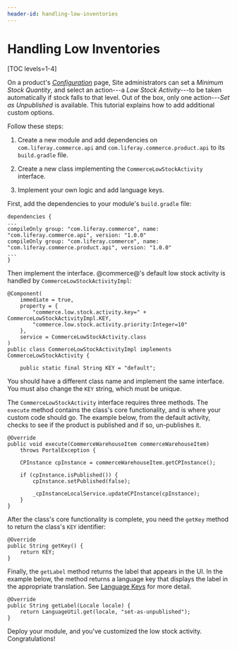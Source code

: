 ```yaml
---
header-id: handling-low-inventories
---
```


# Handling Low Inventories

[TOC levels=1-4]

On a product's
[*Configuration*](/web/commerce/documentation/-/knowledge_base/1-0/configuration)
page, Site administrators can set a *Minimum Stock Quantity*, and select an
action---a *Low Stock Activity*---to be taken automatically if stock falls to
that level. Out of the box, only one action---*Set as Unpublished* is
available. This tutorial explains how to add additional custom options.

Follow these steps:

1.  Create a new module and add dependencies on `com.liferay.commerce.api` and
    `com.liferay.commerce.product.api` to its `build.gradle` file.

2.  Create a new class implementing the `CommerceLowStockActivity` interface.

3.  Implement your own logic and add language keys.

First, add the dependencies to your module's `build.gradle` file:


    dependencies { 
    ...
	compileOnly group: "com.liferay.commerce", name: "com.liferay.commerce.api", version: "1.0.0"
    compileOnly group: "com.liferay.commerce", name: "com.liferay.commerce.product.api", version: "1.0.0"
    ...
	}

Then implement the interface. @commerce@'s default low stock activity is handled
by `CommerceLowStockActivityImpl`:

    @Component(
        immediate = true,
        property = {
            "commerce.low.stock.activity.key=" + CommerceLowStockActivityImpl.KEY,
            "commerce.low.stock.activity.priority:Integer=10"
        },
        service = CommerceLowStockActivity.class
    )
    public class CommerceLowStockActivityImpl implements CommerceLowStockActivity {

        public static final String KEY = "default";

You should have a different class name and implement the same interface. You
must also change the `KEY` string, which must be unique.

The `CommerceLowStockActivity` interface requires three methods. The `execute`
method contains the class's core functionality, and is where your custom code
should go. The example below, from the default activity, checks to see if the
product is published and if so, un-publishes it.

	@Override
	public void execute(CommerceWarehouseItem commerceWarehouseItem)
		throws PortalException {

		CPInstance cpInstance = commerceWarehouseItem.getCPInstance();

		if (cpInstance.isPublished()) {
			cpInstance.setPublished(false);

			_cpInstanceLocalService.updateCPInstance(cpInstance);
		}
	}

After the class's core functionality is complete, you need the `getKey` method
to return the class's `KEY` identifier:

	@Override
	public String getKey() {
		return KEY;
	}

Finally, the `getLabel` method returns the label that appears in the UI. In the
example below, the method returns a language key that displays the label in the
appropriate translation. See 
[Language Keys](/develop/tutorials/-/knowledge_base/7-1/localizing-your-application) for
more detail.

	@Override
	public String getLabel(Locale locale) {
		return LanguageUtil.get(locale, "set-as-unpublished");
	}

Deploy your module, and you've customized the low stock activity.
Congratulations! 

